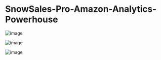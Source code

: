 # SnowSales-Pro-Amazon-Analytics-Powerhouse

![image](https://github.com/Saurabh2997/SnowSales-Pro-Amazon-Analytics-Powerhouse/assets/46107475/ed8289a1-33ee-48de-b0fd-22c788b275cc)



![image](https://github.com/Saurabh2997/SnowSales-Pro-Amazon-Analytics-Powerhouse/assets/46107475/d5a31685-8a8b-4863-91ab-c7c88aad9914)




![image](https://github.com/Saurabh2997/SnowSales-Pro-Amazon-Analytics-Powerhouse/assets/46107475/ace7b5bf-d498-43e6-93e1-4156a1f813ad)

